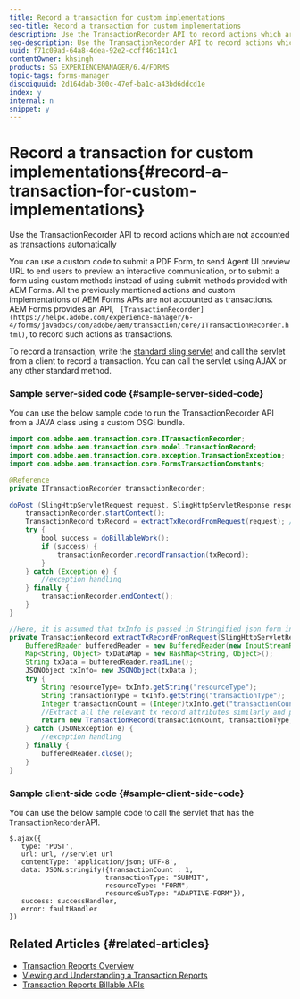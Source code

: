 ```yaml
---
title: Record a transaction for custom implementations
seo-title: Record a transaction for custom implementations
description: Use the TransactionRecorder API to record actions which are not accounted as transactions automatically
seo-description: Use the TransactionRecorder API to record actions which are not accounted as transactions automatically
uuid: f71c09ad-64a8-4dea-92e2-ccff46c141c1
contentOwner: khsingh
products: SG_EXPERIENCEMANAGER/6.4/FORMS
topic-tags: forms-manager
discoiquuid: 2d164dab-300c-47ef-ba1c-a43bd6ddcd1e
index: y
internal: n
snippet: y
---
```


# Record a transaction for custom implementations{#record-a-transaction-for-custom-implementations}

Use the TransactionRecorder API to record actions which are not accounted as transactions automatically

You can use a custom code to submit a PDF Form, to send Agent UI preview URL to end users to preview an interactive communication, or to submit a form using custom methods instead of using submit methods provided with AEM Forms. All the previously mentioned actions and custom implementations of AEM Forms APIs are not accounted as transactions. AEM Forms provides an API, ` [TransactionRecorder](https://helpx.adobe.com/experience-manager/6-4/forms/javadocs/com/adobe/aem/transaction/core/ITransactionRecorder.html)`, to record such actions as transactions.

To record a transaction, write the [standard sling servlet](/content/help/en/experience-manager/using/custom-sling-servlets) and call the servlet from a client to record a transaction. You can call the servlet using AJAX or any other standard method.

### Sample server-sided code {#sample-server-sided-code}

You can use the below sample code to run the TransactionRecorder API from a JAVA class using a custom OSGi bundle.

```java
import com.adobe.aem.transaction.core.ITransactionRecorder;
import com.adobe.aem.transaction.core.model.TransactionRecord;
import com.adobe.aem.transaction.core.exception.TransactionException;
import com.adobe.aem.transaction.core.FormsTransactionConstants;

@Reference
private ITransactionRecorder transactionRecorder;
 
doPost (SlingHttpServletRequest request, SlingHttpServletResponse response) {
    transactionRecorder.startContext();
    TransactionRecord txRecord = extractTxRecordFromRequest(request); //extract transaction relevant data from request
    try {
        bool success = doBillableWork();
        if (success) {
            transactionRecorder.recordTransaction(txRecord);
        }
    } catch (Exception e) {
        //exception handling
    } finally {
        transactionRecorder.endContext();
    }
}

//Here, it is assumed that txInfo is passed in Stringified json form in the ajax call (in data parameter). You can pass txInfo from client in any way that you find suitable.
private TransactionRecord extractTxRecordFromRequest(SlingHttpServletRequest request) {
    BufferedReader bufferedReader = new BufferedReader(new InputStreamReader(request.getInputStream()));
    Map<String, Object> txDataMap = new HashMap<String, Object>();
    String txData = bufferedReader.readLine();
    JSONObject txInfo= new JSONObject(txData );
    try {
        String resourceType= txInfo.getString("resourceType");
        String transactionType = txInfo.getString("transactionType");
        Integer transactionCount = (Integer)txInfo.get("transactionCount");
        //Extract all the relevant tx record attributes similarly and pass them in Transaction Record constructor as per the java doc}
        return new TransactionRecord(transactionCount, transactionType, resourceType, ..);
    } catch (JSONException e) {
        //exception handling
    } finally {
        bufferedReader.close();
    }
}

```

### Sample client-side code {#sample-client-side-code}

You can use the below sample code to call the servlet that has the `TransactionRecorder`API.

```
$.ajax({
   type: 'POST',
   url: url, //servlet url
   contentType: 'application/json; UTF-8',
   data: JSON.stringify({transactionCount : 1, 
                        transactionType: "SUBMIT",
                        resourceType: "FORM",
                        resourceSubType: "ADAPTIVE-FORM"}),
   success: successHandler,
   error: faultHandler
})

```

## Related Articles {#related-articles}

* [Transaction Reports Overview](../../forms/using/transaction-reports-overview.md)
* [Viewing and Understanding a Transaction Reports](../../forms/using/viewing-and-understanding-transaction-reports.md)
* [Transaction Reports Billable APIs](../../forms/using/transaction-reports-billable-apis.md)

